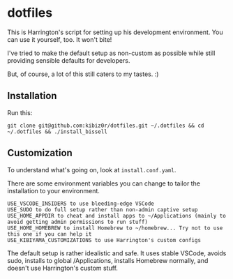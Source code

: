 # dotfiles

This is Harrington's script for setting up his development environment. You can use it yourself, too. It won't bite!

I've tried to make the default setup as non-custom as possible while still providing sensible defaults for developers.

But, of course, a lot of this still caters to my tastes. :)

## Installation

Run this:

`git clone git@github.com:kibiz0r/dotfiles.git ~/.dotfiles && cd ~/.dotfiles && ./install_bissell`

## Customization

To understand what's going on, look at `install.conf.yaml`.

There are some environment variables you can change to tailor the installation to your environment.

```
USE_VSCODE_INSIDERS to use bleeding-edge VSCode
USE_SUDO to do full setup rather than non-admin captive setup
USE_HOME_APPDIR to cheat and install apps to ~/Applications (mainly to avoid getting admin permissions to run stuff)
USE_HOME_HOMEBREW to install Homebrew to ~/homebrew... Try not to use this one if you can help it
USE_KIBIYAMA_CUSTOMIZATIONS to use Harrington's custom configs
```

The default setup is rather idealistic and safe. It uses stable VSCode, avoids sudo, installs to global /Applications, installs Homebrew normally, and doesn't use Harrington's custom stuff.
